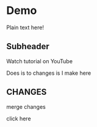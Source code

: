 # Demo

Plain text here!

## Subheader

Watch tutorial on YouTube



Does is to changes is I make here

## CHANGES



merge changes

click here



